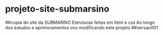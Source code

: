 # projeto-site-submarsino
##copia do site da SUBMARINO
Estruturas feitas em html e css
Ao longo dos estudos e aprimoramentos vou modificando este projeto
##versao001
